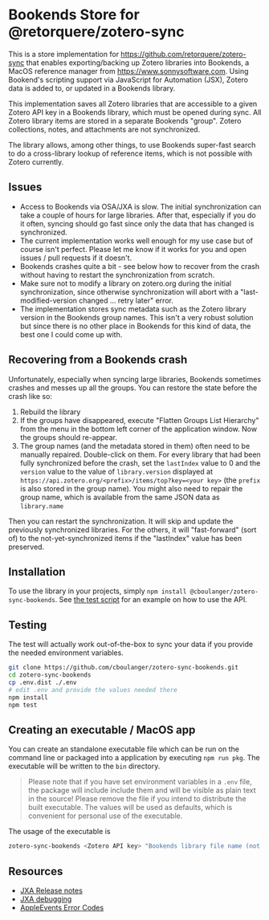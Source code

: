 # Bookends Store for @retorquere/zotero-sync

This is a store implementation for https://github.com/retorquere/zotero-sync 
that enables exporting/backing up Zotero libraries into Bookends, a MacOS reference
manager from https://www.sonnysoftware.com. Using Bookend's scripting support via
JavaScript for Automation (JSX), Zotero data is added to, or updated in a Bookends library.

This implementation saves all Zotero libraries that are accessible to a given Zotero 
API key in a Bookends library, which must be opened during sync. All Zotero library items are
stored in a separate Bookends "group". Zotero collections, notes, and attachments are
not synchronized.

The library allows, among other things, to use Bookends super-fast search to do a 
cross-library lookup of reference items, which is not possible with Zotero currently.

## Issues
 - Access to Bookends via OSA/JXA is slow. The initial synchronization can take a couple of hours for large libraries.
   After that, especially if you do it often, syncing should go fast since only the data that has changed is 
   synchronized. 
 - The current implementation works well enough for my use case but of course isn't perfect. Please
   let me know if it works for you and open issues / pull requests if it doesn't.
 - Bookends crashes quite a bit - see below how to recover from the crash without having to restart the 
   synchronization from scratch. 
 - Make sure not to modify a library on zotero.org during the initial synchronization, since otherwise 
   synchronization will abort with a "last-modified-version changed ... retry later" error. 
 - The implementation stores sync metadata such as the Zotero library version in the Bookends 
   group names. This isn't a very robust solution but since there is no other place in Bookends 
   for this kind of data, the best one I could come up with. 
   
## Recovering from a Bookends crash

Unfortunately, especially when syncing large libraries, Bookends sometimes crashes and messes up all the groups. 
You can restore the state before the crash like so:

   1) Rebuild the library 
   2) If the groups have disappeared, execute "Flatten Groups List Hierarchy" from the menu in the bottom left corner of 
      the application window. Now the groups should re-appear.
   3) The group names (and the metadata stored in them) often need to be manually repaired. Double-click on them.
      For every library that had been fully synchronized before the crash, set the `lastIndex` value to 0 and the 
      `version` value to the value of `library.version` displayed at `https://api.zotero.org/<prefix>/items/top?key=<your key>` 
      (the `prefix` is also stored in the group name). You might also need to repair the group name, which is available
      from the same JSON data as `library.name`
      
Then you can restart the synchronization. It will skip and update the previously synchronized libraries. For the others,
it will "fast-forward" (sort of) to the not-yet-synchronized items if the "lastIndex" value has been preserved.

## Installation

To use the library in your projects, simply `npm install @cboulanger/zotero-sync-bookends`. See [the test script](test.ts) 
for an example on how to use the API.

## Testing

The test will actually work out-of-the-box to sync your data if you provide the needed environment variables.

```bash
git clone https://github.com/cboulanger/zotero-sync-bookends.git
cd zotero-sync-bookends
cp .env.dist ./.env
# edit .env and provide the values needed there
npm install
npm test
```

## Creating an executable / MacOS app

You can create an standalone executable file which can be run on the command line or packaged into 
a application by executing `npm run pkg`. The executable will be written to the `bin` directory.

> Please note that if you have set environment variables in a `.env` file, the package will include 
> include them and will be visible as plain text in the source! Please remove the file if you intend 
> to distribute the built executable. The values will be used as defaults, which is convenient for 
> personal use of the executable. 

The usage of the executable is

```bash
zotero-sync-bookends <Zotero API key> "Bookends library file name (not the path!)"
```


## Resources
- [JXA Release notes](https://developer.apple.com/library/archive/releasenotes/InterapplicationCommunication/RN-JavaScriptForAutomation/Articles/OSX10-10.html#//apple_ref/doc/uid/TP40014508-CH109-SW1)
- [JXA debugging](https://developer.apple.com/library/archive/releasenotes/InterapplicationCommunication/RN-JavaScriptForAutomation/Articles/OSX10-11.html#//apple_ref/doc/uid/TP40014508-CH110-SW1) 
- [AppleEvents Error Codes](https://developer.apple.com/library/archive/documentation/AppleScript/Conceptual/AppleScriptLangGuide/reference/ASLR_error_codes.html)
